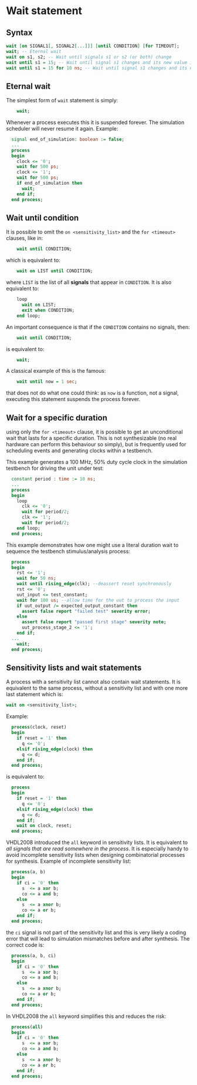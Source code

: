 <!--
Copyright (C) Telecom Paris
Copyright (C) Renaud Pacalet (renaud.pacalet@telecom-paris.fr)

This file must be used under the terms of the CeCILL. This source
file is licensed as described in the file COPYING, which you should
have received as part of this distribution. The terms are also
available at:
http://www.cecill.info/licences/Licence_CeCILL_V1.1-US.txt
-->

# Wait statement

## Syntax

```vhdl
wait [on SIGNAL1[, SIGNAL2[...]]] [until CONDITION] [for TIMEOUT];
wait; -- Eternal wait
wait on s1, s2; -- Wait until signals s1 or s2 (or both) change
wait until s1 = 15; -- Wait until signal s1 changes and its new value is 15
wait until s1 = 15 for 10 ns; -- Wait until signal s1 changes and its new value is 15 for at most 10 ns
```

## Eternal wait

The simplest form of `wait` statement is simply:

```vhdl
    wait;
```

Whenever a process executes this it is suspended forever. The simulation scheduler will never resume it again. Example:

```vhdl
  signal end_of_simulation: boolean := false;
  ...
  process
  begin
    clock <= '0';
    wait for 500 ps;
    clock <= '1';
    wait for 500 ps;
    if end_of_simulation then
      wait;
    end if;
  end process;
```

## Wait until condition

It is possible to omit the `on <sensitivity_list>` and the `for <timeout>` clauses, like in:

```vhdl
    wait until CONDITION;
```

which is equivalent to:

```vhdl
    wait on LIST until CONDITION;
```

where `LIST` is the list of all __signals__ that appear in `CONDITION`. It is also equivalent to:

```vhdl
    loop
      wait on LIST;
      exit when CONDITION;
    end loop;
```

An important consequence is that if the `CONDITION` contains no signals, then:

```vhdl
    wait until CONDITION;
```

is equivalent to:

```vhdl
    wait;
```

A classical example of this is the famous:

```vhdl
    wait until now = 1 sec;
```

that does not do what one could think: as `now` is a function, not a signal, executing this statement suspends the process forever.

## Wait for a specific duration

using only the `for <timeout>` clause, it is possible to get an unconditional wait that lasts for a specific duration. This is not synthesizable (no real hardware can perform this behaviour so simply), but is frequently used for scheduling events and generating clocks within a testbench.

This example generates a 100 MHz, 50% duty cycle clock in the simulation testbench for driving the unit under test:

```vhdl
  constant period : time := 10 ns;
  ...
  process
  begin
    loop
      clk <= '0';
      wait for period/2;
      clk <= '1';
      wait for period/2;
    end loop;
  end process;
```

This example demonstrates how one might use a literal duration wait to sequence the testbench stimulus/analysis process:

```vhdl
  process
  begin
    rst <= '1';
    wait for 50 ns;
    wait until rising_edge(clk); --deassert reset synchronously
    rst <= '0';
    uut_input <= test_constant;
    wait for 100 us; --allow time for the uut to process the input
    if uut_output /= expected_output_constant then
      assert false report "failed test" severity error;
    else
      assert false report "passed first stage" severity note;
      uut_process_stage_2 <= '1';
    end if;
  ...
    wait;
  end process;
```

## Sensitivity lists and wait statements

A process with a sensitivity list cannot also contain wait statements. It is equivalent to the same process, without a sensitivity list and with one more last statement which is:

```vhdl
wait on <sensitivity_list>;
```

Example:

```vhdl
  process(clock, reset)
  begin
    if reset = '1' then
      q <= '0';
    elsif rising_edge(clock) then
      q <= d;
    end if;
  end process;
```

is equivalent to:

```vhdl
  process
  begin
    if reset = '1' then
      q <= '0';
    elsif rising_edge(clock) then
      q <= d;
    end if;
    wait on clock, reset;
  end process;
```

VHDL2008 introduced the `all` keyword in sensitivity lists. It is equivalent to *all signals that are read somewhere in the process*. It is especially handy to avoid incomplete sensitivity lists when designing combinatorial processes for synthesis. Example of incomplete sensitivity list:

```vhdl
  process(a, b)
  begin
    if ci = '0' then
      s  <= a xor b;
      co <= a and b;
    else
      s  <= a xnor b;
      co <= a or b;
    end if;
  end process;
```

the `ci` signal is not part of the sensitivity list and this is very likely a coding error that will lead to simulation mismatches before and after synthesis. The correct code is:

```vhdl
  process(a, b, ci)
  begin
    if ci = '0' then
      s  <= a xor b;
      co <= a and b;
    else
      s  <= a xnor b;
      co <= a or b;
    end if;
  end process;
```

In VHDL2008 the `all` keyword simplifies this and reduces the risk:

```vhdl
  process(all)
  begin
    if ci = '0' then
      s  <= a xor b;
      co <= a and b;
    else
      s  <= a xnor b;
      co <= a or b;
    end if;
  end process;
```

<!-- vim: set tabstop=4 softtabstop=4 shiftwidth=4 expandtab textwidth=0: -->

